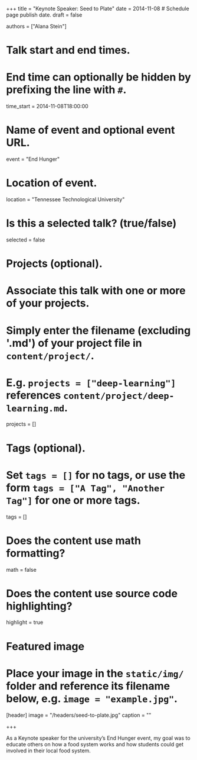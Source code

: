 +++
title = "Keynote Speaker: Seed to Plate"
date = 2014-11-08  # Schedule page publish date.
draft = false

authors = ["Alana Stein"]

# Talk start and end times.
#   End time can optionally be hidden by prefixing the line with `#`.
time_start = 2014-11-08T18:00:00

# Name of event and optional event URL.
event = "End Hunger"

# Location of event.
location = "Tennessee Technological University"

# Is this a selected talk? (true/false)
selected = false

# Projects (optional).
#   Associate this talk with one or more of your projects.
#   Simply enter the filename (excluding '.md') of your project file in `content/project/`.
#   E.g. `projects = ["deep-learning"]` references `content/project/deep-learning.md`.
projects = []

# Tags (optional).
#   Set `tags = []` for no tags, or use the form `tags = ["A Tag", "Another Tag"]` for one or more tags.
tags = []

# Does the content use math formatting?
math = false

# Does the content use source code highlighting?
highlight = true

# Featured image
# Place your image in the `static/img/` folder and reference its filename below, e.g. `image = "example.jpg"`.
[header]
image = "/headers/seed-to-plate.jpg"
caption = ""

+++

As a Keynote speaker for the university’s End Hunger event, my goal was to educate others on how a food system
works and how students could get involved in their local food system.
